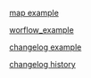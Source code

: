 

[map example](./config_example/config.json)

[worflow_example](./.github/workflows/changelog.yml)

[changelog example](./CHANGELOG.md)

[changelog history](https://github.com/wiiznokes/changelog/commits/master/CHANGELOG.md)

